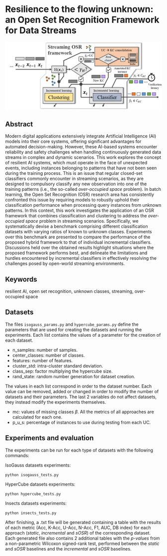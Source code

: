 # Resilience to the flowing unknown: an Open Set Recognition Framework for Data Streams
![alt text](streaming_osr_framework.jpg)
## Abstract
Modern digital applications extensively integrate Artificial Intelligence (AI) models into their core systems, offering significant advantages for automated decision-making. 
However, these AI-based systems encounter reliability and safety challenges when handling continuously generated data streams in complex and dynamic scenarios. 
This work explores the concept of resilient AI systems, which must operate in the face of unexpected events, including instances belonging to patterns that have not been seen during the training process. 
This is an issue that regular closed-set classifiers commonly encounter in streaming scenarios, as they are designed to compulsory classify any new observation into one of the training patterns 
(i.e., the so-called *over-occupied space* problem). In batch learning, the Open Set Recognition (OSR) research area has consistently confronted this issue 
by requiring models to robustly uphold their classification performance when processing query instances from unknown patterns. In this context, 
this work investigates the application of an OSR framework that combines classification and clustering to address the *over-occupied space* problem in streaming scenarios. 
Specifically, we systematically devise a benchmark comprising different classification datasets with varying ratios of known to unknown classes. 
Experiments over this benchmark are presented to compare the performance of the proposed hybrid framework to that of individual incremental classifiers. 
Discussions held over the obtained results highlight situations where the proposed framework performs best, and delineate 
the limitations and hurdles encountered by incremental classifiers in effectively resolving the challenges posed by open-world streaming environments.
## Keywords
resilient AI, open set recognition, unknown classes, streaming, over-occupied space

## Datasets
The files `isogauss_params.py` and `hypercube_params.py` define the parameters that are used for creating the datasets and 
running the experiments. Each list contains the values of a parameter for the creation of each dataset.
* n_samples: number of samples.
* center_classes: number of classes.
* features: number of features.
* cluster_std: intra-cluster standard deviation.
* class_sep: factor multiplying the hypercube size.
* rand_state: random number generation for dataset creation.

The values in each list correspond in order to the dataset number. Each value can be removed, added or changed in order to 
modify the number of datasets and their parameters. The last 2 variables do not affect datasets, they instead modify the
experiments themselves.
* mc: values of missing classes *β*. All the metrics of all approaches are calculated for each one.
* p_u_s: percentage of instances to use during testing from each UC.


## Experiments and evaluation
The experiments can be run for each type of datasets with the following commands:

IsoGauss datasets experiments:
```console
python isogauss_tests.py
```
HyperCube datasets experiments:
```console
python hypercube_tests.py
```
Insects datasets experiments:
```console
python insects_tests.py
```
After finishing, a .txt file will be generated containing a table with the results of each metric (Acc, K-Acc, U-Acc, 
N-Acc, F1, AUC, DB index) for each approach (*static*, *incremental* and *sOSR*) of the corresponding dataset. Each
generated file also contains 2 additional tables with the *p-values* from a non-parametric Wilcoxon signed-rank test,
performed between the *static* and *sOSR* baselines and the *incremental* and *sOSR* baselines.